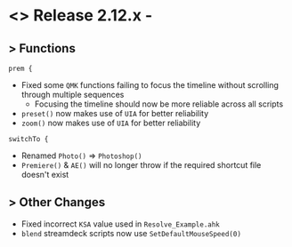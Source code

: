 # <> Release 2.12.x - 

## > Functions

`prem {`
- Fixed some `QMK` functions failing to focus the timeline without scrolling through multiple sequences
    - Focusing the timeline should now be more reliable across all scripts
- `preset()` now makes use of `UIA` for better reliability
- `zoom()` now makes use of `UIA` for better reliability

`switchTo {`
- Renamed `Photo()` => `Photoshop()`
- `Premiere()` & `AE()` will no longer throw if the required shortcut file doesn't exist

## > Other Changes
- Fixed incorrect `KSA` value used in `Resolve_Example.ahk`
- `blend` streamdeck scripts now use `SetDefaultMouseSpeed(0)`